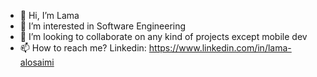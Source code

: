 - 👋 Hi, I’m Lama
- 👀 I’m interested in Software Engineering
- 💞️ I’m looking to collaborate on any kind of projects except mobile dev
- 📫 How to reach me? Linkedin: https://www.linkedin.com/in/lama-alosaimi

<!---
lamoboos223/lamoboos223 is a ✨ special ✨ repository because its `README.md` (this file) appears on your GitHub profile.
You can click the Preview link to take a look at your changes.
--->
